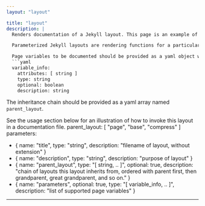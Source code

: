 ```yaml
---
layout: "layout"

title: "layout"
description: |
  Renders documentation of a Jekyll layout. This page is an example of a documented layout.

  Parameterized Jekyll layouts are rendering functions for a particular page format and style. A Jekyll layout can read data defined via page variables for rendering. This layout renders documentation of page variables and the inheritance chain for a given layout.

  Page variables to be documented should be provided as a yaml object with the following keys:
  ```yaml
  variable_info:
    attributes: [ string ]
    type: string
    optional: boolean
    description: string
  ```

  The inheritance chain should be provided as a yaml array named `parent_layout`.

  See the usage section below for an illustration of how to invoke this layout in a documentation file.
parent_layout: [ "page", "base", "compress" ]
parameters:
  - { name: "title", type: "string", description: "filename of layout, without extension" }
  - { name: "description", type: "string", description: "purpose of layout" }
  - { name: "parent_layout", type: "[ string, .. ]", optional: true, description: "chain of layouts this layout inherits from, ordered with parent first, then grandparent, great grandparent, and so on." }
  - { name: "parameters", optional: true, type: "[ variable_info, .. ]", description: "list of supported page variables" }
---
```

